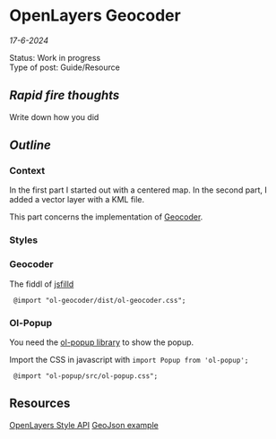 # OpenLayers Geocoder

*17-6-2024*

Status: Work in progress  
Type of post: Guide/Resource

## *Rapid fire thoughts*

Write down how you did

## *Outline*

### Context

In the first part I started out with a centered map.
In the second part, I added a vector layer with a KML file.

This part concerns the implementation of [Geocoder](https://github.com/Dominique92/ol-geocoder).

### Styles

### Geocoder

The fiddl of [jsfilld](https://jsfiddle.net/jonataswalker/c4qv9afb/)

<code> @import "ol-geocoder/dist/ol-geocoder.css";</code>


### Ol-Popup

You need the [ol-popup library](https://www.npmjs.com/package/ol-popup) to show the popup.

Import the CSS
in javascript with `import Popup from 'ol-popup';`

<code> @import "ol-popup/src/ol-popup.css";</code>









## Resources
[OpenLayers Style API](https://openlayers.org/en/latest/apidoc/module-ol_style_Style-Style.html#clone)
[GeoJson example](https://openlayers.org/en/latest/examples/geojson.html)